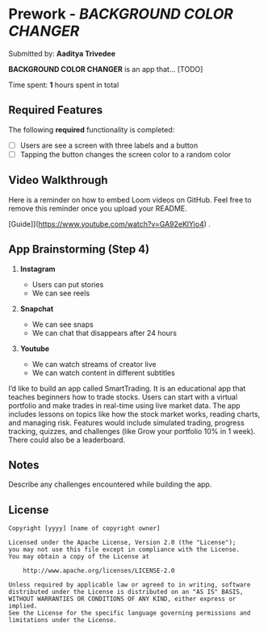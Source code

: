# Prework - *BACKGROUND COLOR CHANGER*

Submitted by: **Aaditya Trivedee**

**BACKGROUND COLOR CHANGER** is an app that... [TODO] 

Time spent: **1** hours spent in total

## Required Features

The following **required** functionality is completed:

- [ ] Users are see a screen with three labels and a button
- [ ] Tapping the button changes the screen color to a random color
 
## Video Walkthrough

Here is a reminder on how to embed Loom videos on GitHub. Feel free to remove this reminder once you upload your README. 

[Guide]](https://www.youtube.com/watch?v=GA92eKlYio4) .

## App Brainstorming (Step 4)
1. **Instagram**
   - Users can put stories
   - We can see reels

2. **Snapchat**
    - We can see snaps
    - We can chat that disappears after 24 hours

3. **Youtube**
    - We can watch streams of creator live
    - We can watch content in different subtitles

I’d like to build an app called SmartTrading. It is an educational app that teaches beginners how to trade stocks. Users can start with a virtual portfolio and make trades in real-time using live market data. The app includes lessons on topics like how the stock market works, reading charts, and managing risk. Features would include simulated trading, progress tracking, quizzes, and challenges (like Grow your portfolio 10% in 1 week). There could also be a leaderboard.

## Notes

Describe any challenges encountered while building the app.

## License

    Copyright [yyyy] [name of copyright owner]

    Licensed under the Apache License, Version 2.0 (the "License");
    you may not use this file except in compliance with the License.
    You may obtain a copy of the License at

        http://www.apache.org/licenses/LICENSE-2.0

    Unless required by applicable law or agreed to in writing, software
    distributed under the License is distributed on an "AS IS" BASIS,
    WITHOUT WARRANTIES OR CONDITIONS OF ANY KIND, either express or implied.
    See the License for the specific language governing permissions and
    limitations under the License.
